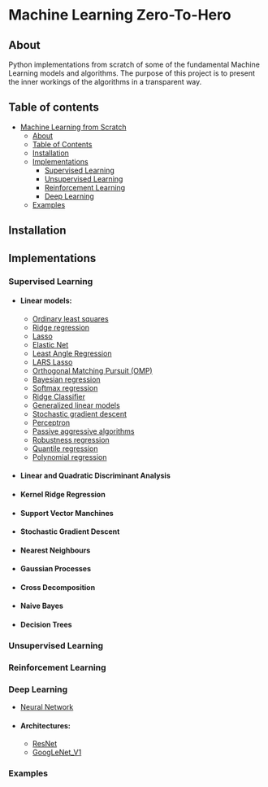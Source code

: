 # Machine Learning Zero-To-Hero

## About
Python implementations from scratch of some of the fundamental Machine Learning models and algorithms. 
The purpose of this project is to present the inner workings of the algorithms in a transparent way. 

## Table of contents
- [Machine Learning from Scratch](#machine-learning-from-scratch)
  - [About](#about)
  - [Table of Contents](#table-of-contents)
  - [Installation](#installation)
  - [Implementations](#implementations)
    - [Supervised Learning](#supervised-learning)
    - [Unsupervised Learning](#unsupervised-learning)
    - [Reinforcement Learning](#reinforcement-learning)
    - [Deep Learning](#deep-learning)
  - [Examples](#examples)

## Installation

## Implementations
### Supervised Learning
- #### Linear models:
  - [Ordinary least squares](supervised_learning/linear_models/regression)
  - [Ridge regression](supervised_learning/linear_models/regression.py)
  - [Lasso](supervised_learning/linear_models/regression.py)
  - [Elastic Net](supervised_learning/linear_models/regression.py)
  - [Least Angle Regression]()
  - [LARS Lasso]()
  - [Orthogonal Matching Pursuit (OMP)]()
  - [Bayesian regression]()
  - [Softmax regression](supervised_learning/linear_models/linear_classifiers.py)
  - [Ridge Classifier](supervised_learning/linear_models/linear_classifiers.py)
  - [Generalized linear models]()
  - [Stochastic gradient descent]()
  - [Perceptron](supervised_learning/linear_models/perceptron.py)
  - [Passive aggressive algorithms]()
  - [Robustness regression]()
  - [Quantile regression]()
  - [Polynomial regression](supervised_learning/linear_models/regression.py)

- #### Linear and Quadratic Discriminant Analysis
- #### Kernel Ridge Regression
- #### Support Vector Manchines
- #### Stochastic Gradient Descent
- #### Nearest Neighbours
- #### Gaussian Processes
- #### Cross Decomposition
- #### Naive Bayes
- #### Decision Trees

[//]: # (- [Decision Forest]&#40;supervised_learning/decision_forest.py&#41;)

[//]: # (- [Decision Tree]&#40;supervised_learning/decision_tree.py&#41;)

[//]: # (- [Density Forest]&#40;supervised_learning/density_forest.py&#41;)

[//]: # (- [Density Tree]&#40;supervised_learning/density_tree.py&#41;)

[//]: # (- [Elastic Net]&#40;supervised_learning/linear_models/regression.py&#41;)

[//]: # (- [Fisher Linear Discriminant]&#40;supervised_learning/fisher_linear_discriminant.py&#41;)

[//]: # (- [Generative Classifier &#40;by Density Tree&#41;]&#40;supervised_learning/generative_classifier.py&#41;)

[//]: # (- [K Nearest Neighbors]&#40;supervised_learning/k_nearest_neighbors.py&#41;)

[//]: # (- [Linear Discriminant Analysis]&#40;supervised_learning/linear_discriminant_analysis.py&#41;)

[//]: # (- [Multilayer Perceptron]&#40;supervised_learning/multilayer_perceptron.py&#41;)

[//]: # (- [Naive Bayes]&#40;supervised_learning/naive_bayes.py&#41;)

[//]: # (- [Polynomial Regression]&#40;supervised_learning/linear_models/regression.py&#41;)

[//]: # (- [Quadratic Discriminant Analysis]&#40;supervised_learning/quadratic_discriminant_analysis.py&#41;)

[//]: # (- [Regression Tree]&#40;supervised_learning/regression_tree.py&#41;)

### Unsupervised Learning

### Reinforcement Learning

### Deep Learning

- [Neural Network](deep_learning/neural_network.py)
- #### Architectures:
  - [ResNet](deep_learning/architectures/resnet.py)
  - [GoogLeNet_V1](deep_learning/architectures/googlenet_v1.py)

[//]: # (- [Layers]&#40;deep_learning/layers.py&#41;)

[//]: # (  - Activation Layer)

[//]: # (  - Average Pooling Layer)

[//]: # (  - Constant Padding Layer)

[//]: # (  - Convolutional Layer)

[//]: # (  - Dropout Layer)

[//]: # (  - Fully-Connected &#40;Dense&#41; Layer)

[//]: # (  - Max Pooling Layer)

[//]: # (  - Zero Padding Layer)



### Examples



